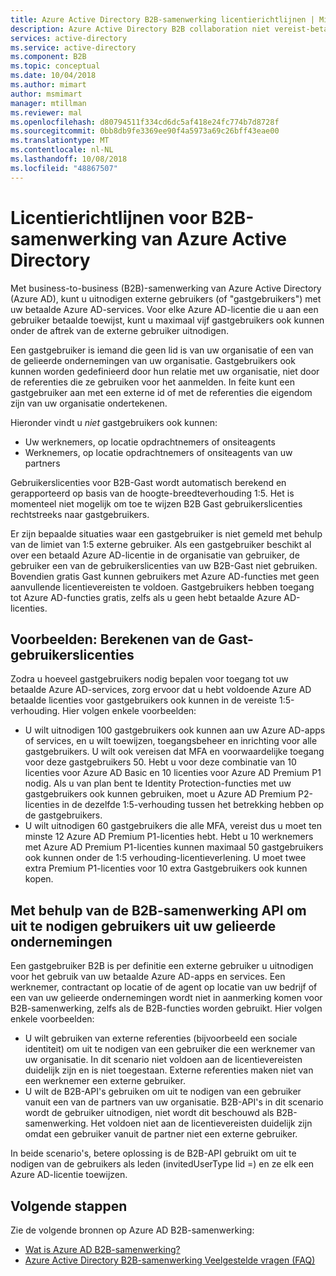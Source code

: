 ```yaml
---
title: Azure Active Directory B2B-samenwerking licentierichtlijnen | Microsoft Docs
description: Azure Active Directory B2B collaboration niet vereist-betaalde Azure AD-licenties, maar u kunt ook ophalen betaalde functies voor gastgebruikers voor B2B
services: active-directory
ms.service: active-directory
ms.component: B2B
ms.topic: conceptual
ms.date: 10/04/2018
ms.author: mimart
author: msmimart
manager: mtillman
ms.reviewer: mal
ms.openlocfilehash: d80794511f334cd6dc5af418e24fc774b7d8728f
ms.sourcegitcommit: 0bb8db9fe3369ee90f4a5973a69c26bff43eae00
ms.translationtype: MT
ms.contentlocale: nl-NL
ms.lasthandoff: 10/08/2018
ms.locfileid: "48867507"
---
```

# <a name="azure-active-directory-b2b-collaboration-licensing-guidance"></a>Licentierichtlijnen voor B2B-samenwerking van Azure Active Directory

Met business-to-business (B2B)-samenwerking van Azure Active Directory (Azure AD), kunt u uitnodigen externe gebruikers (of "gastgebruikers") met uw betaalde Azure AD-services. Voor elke Azure AD-licentie die u aan een gebruiker betaalde toewijst, kunt u maximaal vijf gastgebruikers ook kunnen onder de aftrek van de externe gebruiker uitnodigen.

Een gastgebruiker is iemand die geen lid is van uw organisatie of een van de gelieerde ondernemingen van uw organisatie. Gastgebruikers ook kunnen worden gedefinieerd door hun relatie met uw organisatie, niet door de referenties die ze gebruiken voor het aanmelden. In feite kunt een gastgebruiker aan met een externe id of met de referenties die eigendom zijn van uw organisatie ondertekenen.

Hieronder vindt u *niet* gastgebruikers ook kunnen:
- Uw werknemers, op locatie opdrachtnemers of onsiteagents
- Werknemers, op locatie opdrachtnemers of onsiteagents van uw partners

Gebruikerslicenties voor B2B-Gast wordt automatisch berekend en gerapporteerd op basis van de hoogte-breedteverhouding 1:5. Het is momenteel niet mogelijk om toe te wijzen B2B Gast gebruikerslicenties rechtstreeks naar gastgebruikers.

Er zijn bepaalde situaties waar een gastgebruiker is niet gemeld met behulp van de limiet van 1:5 externe gebruiker. Als een gastgebruiker beschikt al over een betaald Azure AD-licentie in de organisatie van gebruiker, de gebruiker een van de gebruikerslicenties van uw B2B-Gast niet gebruiken. Bovendien gratis Gast kunnen gebruikers met Azure AD-functies met geen aanvullende licentievereisten te voldoen. Gastgebruikers hebben toegang tot Azure AD-functies gratis, zelfs als u geen hebt betaalde Azure AD-licenties. 

## <a name="examples-calculating-guest-user-licenses"></a>Voorbeelden: Berekenen van de Gast-gebruikerslicenties
Zodra u hoeveel gastgebruikers nodig bepalen voor toegang tot uw betaalde Azure AD-services, zorg ervoor dat u hebt voldoende Azure AD betaalde licenties voor gastgebruikers ook kunnen in de vereiste 1:5-verhouding. Hier volgen enkele voorbeelden:

- U wilt uitnodigen 100 gastgebruikers ook kunnen aan uw Azure AD-apps of services, en u wilt toewijzen, toegangsbeheer en inrichting voor alle gastgebruikers. U wilt ook vereisen dat MFA en voorwaardelijke toegang voor deze gastgebruikers 50. Hebt u voor deze combinatie van 10 licenties voor Azure AD Basic en 10 licenties voor Azure AD Premium P1 nodig. Als u van plan bent te Identity Protection-functies met uw gastgebruikers ook kunnen gebruiken, moet u Azure AD Premium P2-licenties in de dezelfde 1:5-verhouding tussen het betrekking hebben op de gastgebruikers.
- U wilt uitnodigen 60 gastgebruikers die alle MFA, vereist dus u moet ten minste 12 Azure AD Premium P1-licenties hebt. Hebt u 10 werknemers met Azure AD Premium P1-licenties kunnen maximaal 50 gastgebruikers ook kunnen onder de 1:5 verhouding-licentieverlening. U moet twee extra Premium P1-licenties voor 10 extra Gastgebruikers ook kunnen kopen.

## <a name="using-the-b2b-collaboration-api-to-invite-users-from-your-affiliates"></a>Met behulp van de B2B-samenwerking API om uit te nodigen gebruikers uit uw gelieerde ondernemingen

Een gastgebruiker B2B is per definitie een externe gebruiker u uitnodigen voor het gebruik van uw betaalde Azure AD-apps en services. Een werknemer, contractant op locatie of de agent op locatie van uw bedrijf of een van uw gelieerde ondernemingen wordt niet in aanmerking komen voor B2B-samenwerking, zelfs als de B2B-functies worden gebruikt. Hier volgen enkele voorbeelden: 
- U wilt gebruiken van externe referenties (bijvoorbeeld een sociale identiteit) om uit te nodigen van een gebruiker die een werknemer van uw organisatie. In dit scenario niet voldoen aan de licentievereisten duidelijk zijn en is niet toegestaan. Externe referenties maken niet van een werknemer een externe gebruiker.  
- U wilt de B2B-API's gebruiken om uit te nodigen van een gebruiker vanuit een van de partners van uw organisatie. B2B-API's in dit scenario wordt de gebruiker uitnodigen, niet wordt dit beschouwd als B2B-samenwerking. Het voldoen niet aan de licentievereisten duidelijk zijn omdat een gebruiker vanuit de partner niet een externe gebruiker. 

In beide scenario's, betere oplossing is de B2B-API gebruikt om uit te nodigen van de gebruikers als leden (invitedUserType lid =) en ze elk een Azure AD-licentie toewijzen. 

## <a name="next-steps"></a>Volgende stappen

Zie de volgende bronnen op Azure AD B2B-samenwerking:

* [Wat is Azure AD B2B-samenwerking?](what-is-b2b.md)
* [Azure Active Directory B2B-samenwerking Veelgestelde vragen (FAQ)](faq.md)
